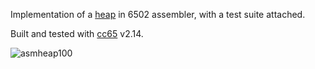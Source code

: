 Implementation of a [heap](http://en.wikipedia.org/wiki/Heap_%28data_structure%29) in 6502 assembler, with a test suite attached.

Built and tested with [cc65](http://cc65.github.io/cc65/) v2.14.

![asmheap100](https://cloud.githubusercontent.com/assets/404393/2861953/74471642-d1e9-11e3-8c13-735ac38e41c9.png)
